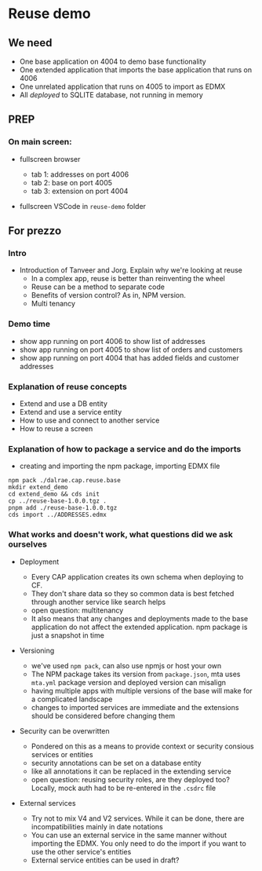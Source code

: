 # Reuse demo 

## We need

- One base application on 4004 to demo base functionality
- One extended application that imports the base application that runs on 4006
- One unrelated application that runs on 4005 to import as EDMX 
- All *deployed* to SQLITE database, not running in memory

## PREP

### On main screen:
- fullscreen browser 
  - tab 1: addresses on port 4006
  - tab 2: base on port 4005
  - tab 3: extension on port 4004

- fullscreen VSCode in `reuse-demo` folder


## For prezzo 

### Intro 
- Introduction of Tanveer and Jorg. Explain why we're looking at reuse
  - In a complex app, reuse is better than reinventing the wheel
  - Reuse can be a method to separate code 
  - Benefits of version control? As in, NPM version. 
  - Multi tenancy

### Demo time
- show app running on port 4006 to show list of addresses
- show app running on port 4005 to show list of orders and customers
- show app running on port 4004 that has added fields and customer addresses

### Explanation of reuse concepts
- Extend and use a DB entity
- Extend and use a service entity 
- How to use and connect to another service
- How to reuse a screen

### Explanation of how to package a service and do the imports

- creating and importing the npm package, importing EDMX file
```
npm pack ./dalrae.cap.reuse.base
mkdir extend_demo
cd extend_demo && cds init
cp ../reuse-base-1.0.0.tgz .
pnpm add ./reuse-base-1.0.0.tgz
cds import ../ADDRESSES.edmx
```

### What works and doesn't work, what questions did we ask ourselves
- Deployment
  - Every CAP application creates its own schema when deploying to CF. 
  - They don't share data so they so common data is best fetched through another service like search helps
  - open question: multitenancy
  - It also means that any changes and deployments made to the base application do not affect the extended application. npm package is just a snapshot in time

- Versioning
  - we've used `npm pack`, can also use npmjs or host your own
  - The NPM package takes its version from `package.json`, mta uses `mta.yml` package version and deployed version can misalign
  - having multiple apps with multiple versions of the base will make for a complicated landscape 
  - changes to imported services are immediate and the extensions should be considered before changing them

- Security can be overwritten
  - Pondered on this as a means to provide context or security consious services or entities 
  - security annotations can be set on a database entity
  - like all annotations it can be replaced in the extending service
  - open question: reusing security roles, are they deployed too? Locally, mock auth had to be re-entered in the `.csdrc` file

- External services 
  - Try not to mix V4 and V2 services. While it can be done, there are incompatibilities mainly in date notations
  - You can use an external service in the same manner without importing the EDMX. You only need to do the import if you
    want to use the other service's entities
  - External service entities can be used in draft?
